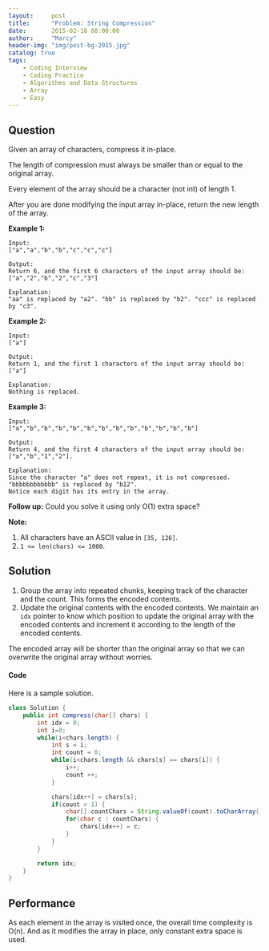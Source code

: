 ```yaml
---
layout:     post
title:      "Problem: String Compression"
date:       2015-02-18 00:00:00
author:     "Marcy"
header-img: "img/post-bg-2015.jpg"
catalog: true
tags:
    - Coding Interview
    - Coding Practice
    - Algorithms and Data Structures
    - Array
    - Easy
---
```


## Question

Given an array of characters, compress it in-place.

The length of compression must always be smaller than or equal to the original array.

Every element of the array should be a character (not int) of length 1.

After you are done modifying the input array in-place, return the new length of the array.

**Example 1:**
```
Input:
["a","a","b","b","c","c","c"]

Output:
Return 6, and the first 6 characters of the input array should be: ["a","2","b","2","c","3"]

Explanation:
"aa" is replaced by "a2". "bb" is replaced by "b2". "ccc" is replaced by "c3".
```

**Example 2:**
```
Input:
["a"]

Output:
Return 1, and the first 1 characters of the input array should be: ["a"]

Explanation:
Nothing is replaced.
```

**Example 3:**
```
Input:
["a","b","b","b","b","b","b","b","b","b","b","b","b"]

Output:
Return 4, and the first 4 characters of the input array should be: ["a","b","1","2"].

Explanation:
Since the character "a" does not repeat, it is not compressed. "bbbbbbbbbbbb" is replaced by "b12".
Notice each digit has its entry in the array.
```

**Follow up:**
Could you solve it using only O(1) extra space?

**Note:**
1. All characters have an ASCII value in `[35, 126]`.
2. `1 <= len(chars) <= 1000`.

## Solution

1. Group the array into repeated chunks, keeping track of the character and the count. This forms the encoded contents.
2. Update the original contents with the encoded contents. We maintain an `idx` pointer to know which position to update the original array with the encoded contents and increment it according to the length of the encoded contents.

The encoded array will be shorter than the original array so that we can overwrite the original array without worries.

#### Code

Here is a sample solution.

```java
class Solution {
    public int compress(char[] chars) {
        int idx = 0;
        int i=0;
        while(i<chars.length) {
            int s = i;
            int count = 0;
            while(i<chars.length && chars[s] == chars[i]) {
                i++;
                count ++;
            }

            chars[idx++] = chars[s];
            if(count > 1) {
                char[] countChars = String.valueOf(count).toCharArray();
                for(char c : countChars) {
                    chars[idx++] = c;
                }
            }
        }

        return idx;
    }
}
```

## Performance

As each element in the array is visited once, the overall time complexity is O(n). And as it modifies the array in place, only constant extra space is used.
